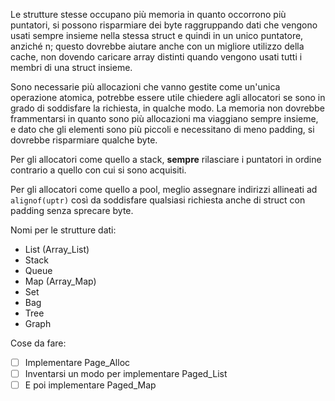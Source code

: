 Le strutture stesse occupano più memoria in quanto occorrono più puntatori, si possono risparmiare dei byte raggruppando dati che vengono usati sempre insieme nella stessa struct e quindi in un unico puntatore, anziché n; questo dovrebbe aiutare anche con un migliore utilizzo della cache, non dovendo caricare array distinti quando vengono usati tutti i membri di una struct insieme.

Sono necessarie più allocazioni che vanno gestite come un'unica operazione atomica, potrebbe essere utile chiedere agli allocatori se sono in grado di soddisfare la richiesta, in qualche modo. La memoria non dovrebbe frammentarsi in quanto sono più allocazioni ma viaggiano sempre insieme, e dato che gli elementi sono più piccoli e necessitano di meno padding, si dovrebbe risparmiare qualche byte.

Per gli allocatori come quello a stack, **sempre** rilasciare i puntatori in ordine contrario a quello con cui si sono acquisiti.

Per gli allocatori come quello a pool, meglio assegnare indirizzi allineati ad `alignof(uptr)` così da soddisfare qualsiasi richiesta anche di struct con padding senza sprecare byte.

Nomi per le strutture dati:

- List (Array_List)
- Stack
- Queue
- Map (Array_Map)
- Set
- Bag
- Tree
- Graph

Cose da fare:

- [ ] Implementare Page_Alloc
- [ ] Inventarsi un modo per implementare Paged_List
- [ ] E poi implementare Paged_Map
